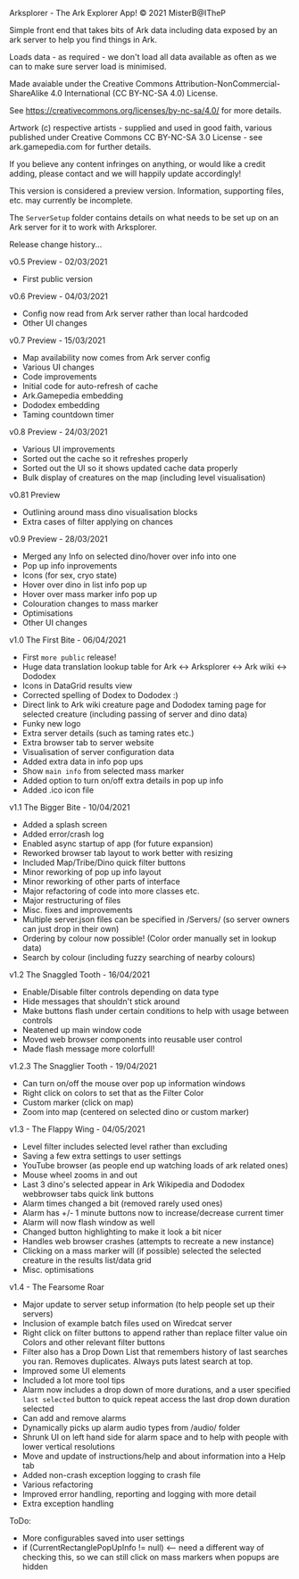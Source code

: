 ﻿Arksplorer - The Ark Explorer App!
© 2021 MisterB@ITheP

Simple front end that takes bits of Ark data including data exposed by an ark server to help you find things in Ark.

Loads data - as required - we don't load all data available as often as we can to make sure server load is minimised.

Made avaiable under the Creative Commons Attribution-NonCommercial-ShareAlike 4.0 International (CC BY-NC-SA 4.0) License.

See https://creativecommons.org/licenses/by-nc-sa/4.0/ for more details.

Artwork (c) respective artists - supplied and used in good faith, various published under Creative Commons CC BY-NC-SA 3.0 License - see ark.gamepedia.com for further details.

If you believe any content infringes on anything, or would like a credit adding, please contact and we will happily update accordingly!

This version is considered a preview version. Information, supporting files, etc. may currently be incomplete.

The `ServerSetup` folder contains details on what needs to be set up on an Ark server for it to work with Arksplorer.

Release change history...

v0.5 Preview - 02/03/2021
- First public version

v0.6 Preview - 04/03/2021
- Config now read from Ark server rather than local hardcoded
- Other UI changes

v0.7 Preview - 15/03/2021
- Map availability now comes from Ark server config
- Various UI changes
- Code improvements
- Initial code for auto-refresh of cache
- Ark.Gamepedia embedding
- Dododex embedding
- Taming countdown timer

v0.8 Preview - 24/03/2021
- Various UI improvements
- Sorted out the cache so it refreshes properly
- Sorted out the UI so it shows updated cache data properly
- Bulk display of creatures on the map (including level visualisation)

v0.81 Preview
- Outlining around mass dino visualisation blocks
- Extra cases of filter applying on chances

v0.9 Preview - 28/03/2021
- Merged any Info on selected dino/hover over info into one
- Pop up info inprovements
- Icons (for sex, cryo state)
- Hover over dino in list info pop up
- Hover over mass marker info pop up
- Colouration changes to mass marker
- Optimisations
- Other UI changes

v1.0 The First Bite - 06/04/2021
- First `more public` release!
- Huge data translation lookup table for Ark <-> Arksplorer <-> Ark wiki <-> Dododex
- Icons in DataGrid results view
- Corrected spelling of Dodex to Dododex :)
- Direct link to Ark wiki creature page and Dododex taming page for selected creature (including passing of server and dino data)
- Funky new logo
- Extra server details (such as taming rates etc.)
- Extra browser tab to server website
- Visualisation of server configuration data
- Added extra data in info pop ups
- Show `main info` from selected mass marker
- Added option to turn on/off extra details in pop up info
- Added .ico icon file

v1.1 The Bigger Bite - 10/04/2021
- Added a splash screen
- Added error/crash log
- Enabled async startup of app (for future expansion)
- Reworked browser tab layout to work better with resizing
- Included Map/Tribe/Dino quick filter buttons
- Minor reworking of pop up info layout
- Minor reworking of other parts of interface
- Major refactoring of code into more classes etc.
- Major restructuring of files
- Misc. fixes and improvements
- Multiple server.json files can be specified in /Servers/ (so server owners can just drop in their own)
- Ordering by colour now possible! (Color order manually set in lookup data)
- Search by colour (including fuzzy searching of nearby colours)

v1.2 The Snaggled Tooth - 16/04/2021
- Enable/Disable filter controls depending on data type
- Hide messages that shouldn't stick around
- Make buttons flash under certain conditions to help with usage between controls
- Neatened up main window code
- Moved web browser components into reusable user control
- Made flash message more colorfull!

v1.2.3 The Snagglier Tooth - 19/04/2021
- Can turn on/off the mouse over pop up information windows
- Right click on colors to set that as the Filter Color
- Custom marker (click on map)
- Zoom into map (centered on selected dino or custom marker)

v1.3 - The Flappy Wing - 04/05/2021
- Level filter includes selected level rather than excluding
- Saving a few extra settings to user settings
- YouTube browser (as people end up watching loads of ark related ones)
- Mouse wheel zooms in and out
- Last 3 dino's selected appear in Ark Wikipedia and Dododex webbrowser tabs quick link buttons
- Alarm times changed a bit (removed rarely used ones)
- Alarm has +/- 1 minute buttons now to increase/decrease current timer
- Alarm will now flash window as well
- Changed button highlighting to make it look a bit nicer
- Handles web browser crashes (attempts to recreate a new instance)
- Clicking on a mass marker will (if possible) selected the selected creature in the results list/data grid
- Misc. optimisations

v1.4 - The Fearsome Roar
- Major update to server setup information (to help people set up their servers)
- Inclusion of example batch files used on Wiredcat server
- Right click on filter buttons to append rather than replace filter value oin Colors and other relevant filter buttons
- Filter also has a Drop Down List that remembers history of last searches you ran. Removes duplicates. Always puts latest search at top.
- Improved some UI elements
- Included a lot more tool tips
- Alarm now includes a drop down of more durations, and a user specified `last selected` button to quick repeat access the last drop down duration selected
- Can add and remove alarms
- Dynamically picks up alarm audio types from /audio/ folder
- Shrunk UI on left hand side for alarm space and to help with people with lower vertical resolutions
- Move and update of instructions/help and about information into a Help tab
- Added non-crash exception logging to crash file
- Various refactoring
- Improved error handling, reporting and logging with more detail
- Extra exception handling

ToDo:
- More configurables saved into user settings
- if (CurrentRectanglePopUpInfo != null) <-- need a different way of checking this, so we can still click on mass markers when popups are hidden